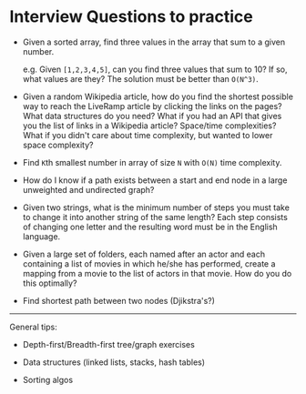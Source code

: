 # Interview Questions to practice

* Given a sorted array, find three values in the array that sum to a given number.

  e.g. Given `[1,2,3,4,5]`, can you find three values that sum to 10? If so, what values are they? The solution must be better than `O(N^3)`.

* Given a random Wikipedia article, how do you find the shortest possible way to reach the LiveRamp article by clicking the links on the pages? What data structures do you need? What if you had an API that gives you the list of links in a Wikipedia article? Space/time complexities? What if you didn't care about time complexity, but wanted to lower space complexity?

* Find `K`th smallest number in array of size `N` with `O(N)` time complexity.

* How do I know if a path exists between a start and end node in a large unweighted and undirected graph?

* Given two strings, what is the minimum number of steps you must take to change it into another string of the same length? Each step consists of changing one letter and the resulting word must be in the English language.

* Given a large set of folders, each named after an actor and each containing a list of movies in which he/she has performed, create a mapping from a movie to the list of actors in that movie. How do you do this optimally?

* Find shortest path between two nodes (Djikstra's?)

----

General tips:

* Depth-first/Breadth-first tree/graph exercises

* Data structures (linked lists, stacks, hash tables)

* Sorting algos

